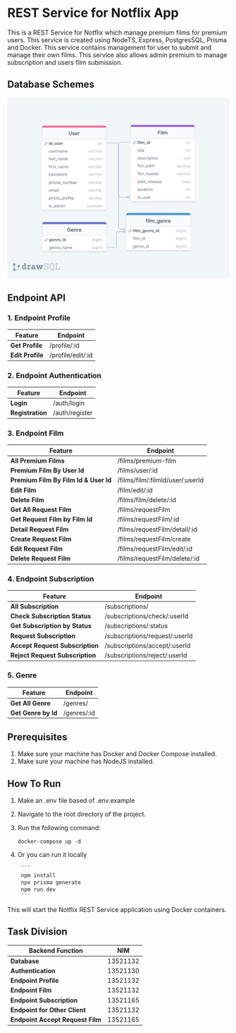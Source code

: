 # REST Service for Notflix App
This is a REST Service for Notflix which manage premium films for premium users. This service is created using NodeTS, Express,
PostgresSQL, Prisma and Docker. This service contains management for user to submit and manage their own films. This service also
allows admin premium to manage subscription and users film submission.

## Database Schemes
![image](screenshots/notflix_rest_schema.png)

## Endpoint API
### 1. Endpoint Profile
| Feature             | Endpoint         |
|---------------------|--------------|
| **Get Profile**           | /profile/:id     |
| **Edit Profile**    | /profile/edit/:id      |

### 2. Endpoint Authentication
| Feature             | Endpoint        |
|---------------------|--------------|
| **Login**           | /auth/login     |
| **Registration**    | /auth/register      |

### 3. Endpoint Film
| Feature             | Endpoint          |
|---------------------|--------------|
| **All Premium Films**           | /films/premium-film     |
| **Premium Film By User Id**    | /films/user/:id      |
| **Premium Film By Film Id & User Id**    | /films/film/:filmId/user/:userId      |
| **Edit Film**    |/film/edit/:id     |
| **Delete Film**    | /films/film/delete/:id      |
| **Get All Request Film**    | /films/requestFilm     |
| **Get Request Film by Film Id**    | /films/requestFilm/:id      |
| **Detail Request Film**    | /films/requestFilm/detail/:id      |
| **Create Request Film**    | /films/requestFilm/create      |
| **Edit Request Film**    | /films/requestFilm/edit/:id      |
| **Delete Request Film**    | /films/requestFilm/delete/:id      |

### 4. Endpoint Subscription
| Feature             | Endpoint         |
|---------------------|--------------|
| **All Subscription**           | /subscriptions/     |
| **Check Subscription Status**   | /subscriptions/check/:userId     |
| **Get Subscription by Status**    | /subscriptions/:status    |
| **Request Subscription**    | /subscriptions/request/:userId     |
| **Accept Request Subscription**    | /subscriptions/accept/:userId   |
| **Reject Request Subscription**    | /subscriptions/reject/:userId    |

### 5. Genre 
| Feature             | Endpoint         |
|---------------------|--------------|
| **Get All Genre**           | /genres/     |
| **Get Genre by Id**    | /genres/:id     |


## Prerequisites
1. Make sure your machine has Docker and Docker Compose installed.
2. Make sure your machine has NodeJS installed.

## How To Run
1. Make an .env file based of .env.example
2. Navigate to the root directory of the project.
3. Run the following command:

    ```
    docker-compose up -d
    ```
4. Or you can run it locally
    
        ```
        npm install
        npx prisma generate
        npm run dev
        ```

This will start the Notflix REST Service application using Docker containers.

## Task Division
| Backend Function            | NIM          |
|---------------------|--------------|
| **Database**           | 13521132     |
| **Authentication**    | 13521130     |
| **Endpoint Profile**    | 13521132     |
| **Endpoint Film**    | 13521132     |
| **Endpoint Subscription**    | 13521165     |
| **Endpoint for Other Client**    | 13521132     |
| **Endpoint Accept Request Film**    | 13521165     |
